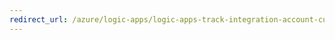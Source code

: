 ```yaml
---
redirect_url: /azure/logic-apps/logic-apps-track-integration-account-custom-tracking-schema
---
```

